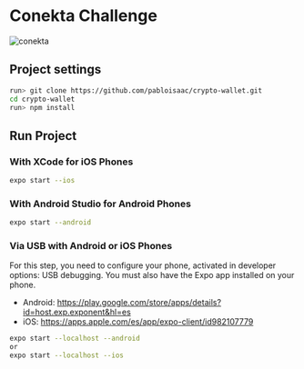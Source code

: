 # Conekta Challenge

![conekta](https://ibb.co/F43gKzc)

## Project settings

```sh
run> git clone https://github.com/pabloisaac/crypto-wallet.git
cd crypto-wallet
run> npm install
```

## Run Project
### With XCode for iOS Phones

```sh
expo start --ios
```
### With Android Studio for Android Phones

```sh
expo start --android
```

### Via USB with Android or iOS Phones

For this step, you need to configure your phone, activated in developer options: USB debugging.
You must also have the Expo app installed on your phone.

- Android: https://play.google.com/store/apps/details?id=host.exp.exponent&hl=es
- iOS: https://apps.apple.com/es/app/expo-client/id982107779

```sh
expo start --localhost --android
or
expo start --localhost --ios
```